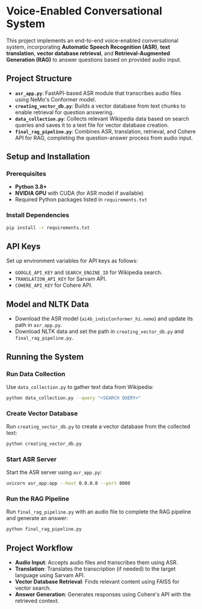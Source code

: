 # Voice-Enabled Conversational System

This project implements an end-to-end voice-enabled conversational system, incorporating **Automatic Speech Recognition (ASR)**, **text translation**, **vector database retrieval**, and **Retrieval-Augmented Generation (RAG)** to answer questions based on provided audio input.

## Project Structure

- **`asr_app.py`**: FastAPI-based ASR module that transcribes audio files using NeMo's Conformer model.
- **`creating_vector_db.py`**: Builds a vector database from text chunks to enable retrieval for question answering.
- **`data_collection.py`**: Collects relevant Wikipedia data based on search queries and saves it to a text file for vector database creation.
- **`final_rag_pipeline.py`**: Combines ASR, translation, retrieval, and Cohere API for RAG, completing the question-answer process from audio input.

## Setup and Installation

### Prerequisites
- **Python 3.8+**
- **NVIDIA GPU** with CUDA (for ASR model if available)
- Required Python packages listed in `requirements.txt`

### Install Dependencies

```bash
pip install -r requirements.txt
```

## API Keys
Set up environment variables for API keys as follows:

- `GOOGLE_API_KEY` and `SEARCH_ENGINE_ID` for Wikipedia search.
- `TRANSLATION_API_KEY` for Sarvam API.
- `COHERE_API_KEY` for Cohere API.

## Model and NLTK Data
- Download the ASR model (`ai4b_indicConformer_hi.nemo`) and update its path in `asr_app.py`.
- Download NLTK data and set the path in `creating_vector_db.py` and `final_rag_pipeline.py`.

## Running the System

### Run Data Collection
Use `data_collection.py` to gather text data from Wikipedia:

```bash
python data_collection.py --query "<SEARCH QUERY>"
```

### Create Vector Database
Run `creating_vector_db.py` to create a vector database from the collected text:

```bash
python creating_vector_db.py
```

### Start ASR Server
Start the ASR server using `asr_app.py`:

```bash
uvicorn asr_app:app --host 0.0.0.0 --port 8000
```

### Run the RAG Pipeline
Run `final_rag_pipeline.py` with an audio file to complete the RAG pipeline and generate an answer:

```bash
python final_rag_pipeline.py
```

## Project Workflow

- **Audio Input**: Accepts audio files and transcribes them using ASR.
- **Translation**: Translates the transcription (if needed) to the target language using Sarvam API.
- **Vector Database Retrieval**: Finds relevant content using FAISS for vector search.
- **Answer Generation**: Generates responses using Cohere's API with the retrieved context.

